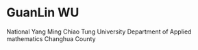# GuanLin WU
 National Yang Ming Chiao Tung University
 Department of Applied mathematics
 Changhua County
